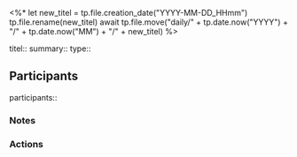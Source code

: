 <%*
   let new_titel = tp.file.creation_date("YYYY-MM-DD_HHmm")
    tp.file.rename(new_titel)
   await tp.file.move("daily/" + tp.date.now("YYYY") +  "/" + tp.date.now("MM") + "/" + new_titel)
%>

titel::
summary:: 
type::

## Participants
participants::
### Notes

### Actions


